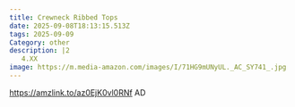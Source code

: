 ```yaml
---
title: Crewneck Ribbed Tops
date: 2025-09-08T18:13:15.513Z
tags: 2025-09-09
Category: other
description: |2
   4.XX
image: https://m.media-amazon.com/images/I/71HG9mUNyUL._AC_SY741_.jpg
---
```

https://amzlink.to/az0EjK0vl0RNf   AD